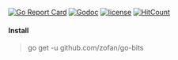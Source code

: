[![Go Report Card](https://goreportcard.com/badge/github.com/zofan/go-bits)](https://goreportcard.com/report/github.com/zofan/go-bits)
[![Godoc](http://img.shields.io/badge/godoc-reference-blue.svg?style=flat)](https://godoc.org/github.com/zofan/go-bits)
[![license](http://img.shields.io/badge/license-MIT-red.svg?style=flat)](https://raw.githubusercontent.com/zofan/go-bits/master/LICENSE)
[![HitCount](http://hits.dwyl.io/zofan/go-bits.svg)](http://hits.dwyl.io/zofan/go-bits)

#### Install

> go get -u github.com/zofan/go-bits
